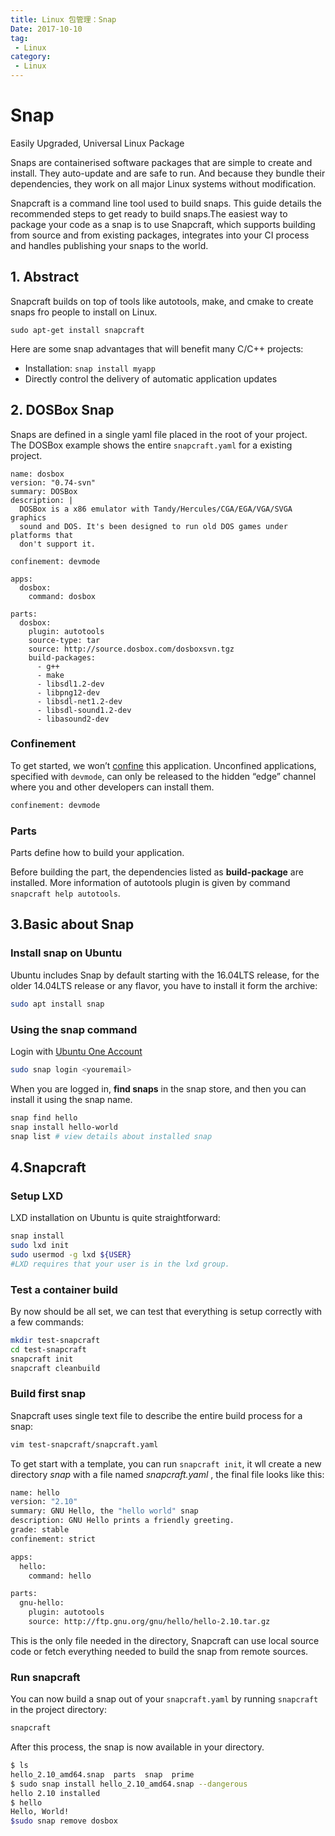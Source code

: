 ```yaml
---
title: Linux 包管理：Snap
Date: 2017-10-10
tag:
 - Linux
category:
 - Linux
---
```

# Snap

Easily Upgraded, Universal Linux Package


Snaps are containerised software packages that are simple to create and install. They auto-update and are safe to run. And because they bundle their dependencies, they work on all major Linux systems without modification.

Snapcraft is a command line tool used to build snaps. This guide details the recommended steps to get ready to build snaps.The easiest way to package your code as a snap is to use Snapcraft, which supports building from source and from existing packages, integrates into your CI process and handles publishing your snaps to the world.


## 1. Abstract

Snapcraft builds on top of tools like autotools, make, and cmake to create snaps fro people to install on Linux.

`sudo apt-get install snapcraft`

Here are some snap advantages that will benefit many C/C++ projects:

- Installation: `snap install myapp`
- Directly control the delivery of automatic application updates

## 2. DOSBox Snap

Snaps are defined in a single yaml file placed in the root of your project. The DOSBox example shows the entire `snapcraft.yaml` for a existing project.

``` shell
name: dosbox
version: "0.74-svn"
summary: DOSBox
description: |
  DOSBox is a x86 emulator with Tandy/Hercules/CGA/EGA/VGA/SVGA graphics
  sound and DOS. It's been designed to run old DOS games under platforms that
  don't support it.

confinement: devmode

apps:
  dosbox:
    command: dosbox

parts:
  dosbox:
    plugin: autotools
    source-type: tar
    source: http://source.dosbox.com/dosboxsvn.tgz
    build-packages:
      - g++
      - make
      - libsdl1.2-dev
      - libpng12-dev
      - libsdl-net1.2-dev
      - libsdl-sound1.2-dev
      - libasound2-dev
```

### Confinement

To get started, we won’t [confine](https://docs.snapcraft.io/reference/confinement) this application. Unconfined applications, specified with `devmode`, can only be released to the hidden “edge” channel where you and other developers can install them.

```bash
confinement: devmode
```

### Parts

Parts define how to build your application.

Before building the part, the dependencies listed as **build-package** are installed. More information of autotools plugin is given by command `snapcraft help autotools`.

## 3.Basic about Snap

### Install snap on Ubuntu

Ubuntu includes Snap by default starting with the 16.04LTS release, for the older 14.04LTS release or any flavor, you have to install it form the archive:

```bash
sudo apt install snap
```

### Using the snap command

Login with [Ubuntu One Account](https://login.ubuntu.com/)

```bash
sudo snap login <youremail>
```

When you are logged in, **find snaps** in the snap store, and then you can install it using the snap name.

```bash
snap find hello
snap install hello-world
snap list # view details about installed snap
```

## 4.Snapcraft

### Setup LXD

LXD installation on Ubuntu is quite straightforward:

```bash
snap install
sudo lxd init
sudo usermod -g lxd ${USER}
#LXD requires that your user is in the lxd group.
```

### Test a container build

By now should be all set, we can test that everything is setup correctly with a few commands:

```bash
mkdir test-snapcraft
cd test-snapcraft
snapcraft init
snapcraft cleanbuild
```

### Build first snap

Snapcraft uses single text file to describe the entire build process for a snap:

```bash
vim test-snapcraft/snapcraft.yaml
```

To get start with a template, you can run `snapcraft init`, it wll create a new directory *snap* with a file named *snapcraft.yaml* , the final file looks like this:

```bash
name: hello
version: "2.10"
summary: GNU Hello, the "hello world" snap
description: GNU Hello prints a friendly greeting.
grade: stable
confinement: strict

apps:
  hello:
    command: hello

parts:
  gnu-hello:
    plugin: autotools
    source: http://ftp.gnu.org/gnu/hello/hello-2.10.tar.gz
```

This is the only file needed in the directory, Snapcraft can use local source code or fetch everything needed to build the snap from remote sources.

### Run snapcraft

You can now build a snap out of your `snapcraft.yaml` by running `snapcraft` in the project directory:

```bash
snapcraft
```

After this process, the snap is now available in your directory.

```bash
$ ls
hello_2.10_amd64.snap  parts  snap  prime 
$ sudo snap install hello_2.10_amd64.snap --dangerous
hello 2.10 installed
$ hello
Hello, World!
$sudo snap remove dosbox
```